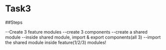 # Task3

 ##Steps 

--Create 3 feature modules 
--create 3 components 
--create a shared module
--inside shared module, import & export components(all 3)
--import the shared module inside feature(1/2/3) modules!